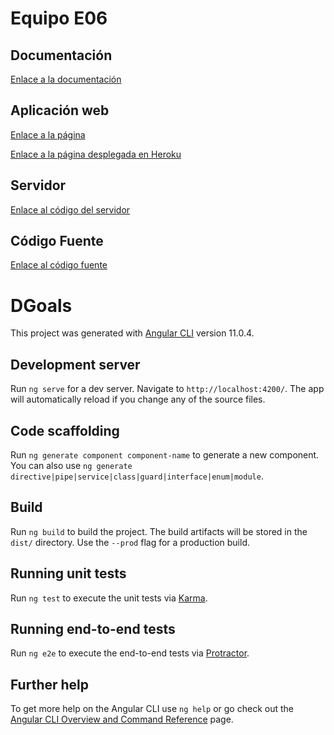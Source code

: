 # Equipo E06
## Documentación
[Enlace a la documentación](https://github.com/alu0101166230/D-Goals/blob/main/Doc%20D-Goals.pdf)
## Aplicación web
[Enlace a la página](http://10.6.130.241/)

[Enlace a la página desplegada en Heroku](https://dgoals.herokuapp.com/login)
## Servidor 
[Enlace al código del servidor](https://github.com/alu0101166230/D-Goals/tree/main/server)
## Código Fuente
[Enlace al código fuente](https://github.com/alu0101166230/D-Goals/tree/main/src)

# DGoals

This project was generated with [Angular CLI](https://github.com/angular/angular-cli) version 11.0.4.

## Development server

Run `ng serve` for a dev server. Navigate to `http://localhost:4200/`. The app will automatically reload if you change any of the source files.

## Code scaffolding

Run `ng generate component component-name` to generate a new component. You can also use `ng generate directive|pipe|service|class|guard|interface|enum|module`.

## Build

Run `ng build` to build the project. The build artifacts will be stored in the `dist/` directory. Use the `--prod` flag for a production build.

## Running unit tests

Run `ng test` to execute the unit tests via [Karma](https://karma-runner.github.io).

## Running end-to-end tests

Run `ng e2e` to execute the end-to-end tests via [Protractor](http://www.protractortest.org/).

## Further help

To get more help on the Angular CLI use `ng help` or go check out the [Angular CLI Overview and Command Reference](https://angular.io/cli) page.

